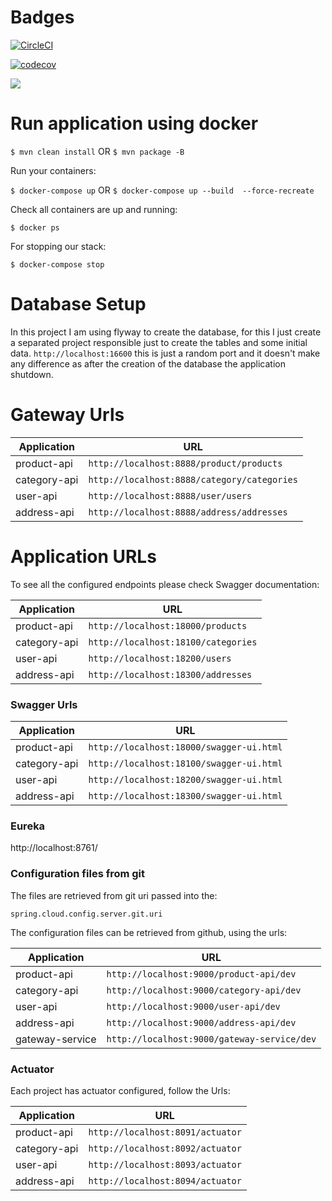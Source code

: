 # Badges

[![CircleCI](https://circleci.com/gh/abalzan/ecommerce-microservices.svg?style=svg)](https://circleci.com/gh/abalzan/ecommerce-microservices)

[![codecov](https://codecov.io/gh/abalzan/ecommerce-microservices/branch/master/graph/badge.svg)](https://codecov.io/gh/abalzan/ecommerce-microservices)

<a href="https://codeclimate.com/github/abalzan/ecommerce-microservices/maintainability"><img src="https://api.codeclimate.com/v1/badges/93e3fea017ac2189d186/maintainability" /></a>

# Run application using docker

```$ mvn clean install```
OR
```$ mvn package -B```

Run your containers:

```$ docker-compose up```
OR
```$ docker-compose up --build  --force-recreate```

Check all containers are up and running:

```$ docker ps```

For stopping our stack:

```$ docker-compose stop```

# Database Setup
In this project I am using flyway to create the database, for this I just create a separated project
 responsible just to create the tables and some initial data.
```http://localhost:16600``` this is just a random port and it doesn't make any difference as after 
the creation of the database the application shutdown.

# Gateway Urls
| Application | URL |
| --- | --- |
| product-api | ```http://localhost:8888/product/products``` |
| category-api  | ```http://localhost:8888/category/categories``` |
| user-api  | ```http://localhost:8888/user/users``` |
| address-api  | ```http://localhost:8888/address/addresses``` |


# Application URLs
To see all the configured endpoints please check Swagger documentation:

| Application | URL |
| --- | --- |
| product-api | ```http://localhost:18000/products``` |
| category-api  | ```http://localhost:18100/categories``` |
| user-api  | ```http://localhost:18200/users``` |
| address-api  | ```http://localhost:18300/addresses``` |

### Swagger Urls

| Application | URL |
| --- | --- |
| product-api | ```http://localhost:18000/swagger-ui.html``` |
| category-api  | ```http://localhost:18100/swagger-ui.html``` |
| user-api  | ```http://localhost:18200/swagger-ui.html``` |
| address-api  | ```http://localhost:18300/swagger-ui.html``` |


### Eureka
http://localhost:8761/

### Configuration files from git
The files are retrieved from git uri passed into the:
```
spring.cloud.config.server.git.uri
```
The configuration files can be retrieved from github, using the urls:

| Application | URL |
| --- | --- |
| product-api | ```http://localhost:9000/product-api/dev``` |
| category-api  | ```http://localhost:9000/category-api/dev``` |
| user-api  | ```http://localhost:9000/user-api/dev``` |
| address-api  | ```http://localhost:9000/address-api/dev``` |
| gateway-service  | ```http://localhost:9000/gateway-service/dev``` |

### Actuator
Each project has actuator configured, follow the Urls:

| Application | URL |
| --- | --- |
| product-api | ```http://localhost:8091/actuator``` |
| category-api  | ```http://localhost:8092/actuator``` |
| user-api  | ```http://localhost:8093/actuator``` |
| address-api  | ```http://localhost:8094/actuator``` |
